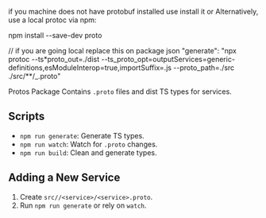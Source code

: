 if you machine does not have protobuf installed use install it or
Alternatively, use a local protoc via npm:

npm install --save-dev proto

// if you are going local replace this on package json
"generate": "npx protoc --ts\*proto_out=./dist --ts_proto_opt=outputServices=generic-definitions,esModuleInterop=true,importSuffix=.js --proto_path=./src ./src/\*\*/\_.proto"

Protos Package
Contains `.proto` files and dist TS types for services.

## Scripts

- `npm run generate`: Generate TS types.
- `npm run watch`: Watch for `.proto` changes.
- `npm run build`: Clean and generate types.

## Adding a New Service

1. Create `src//<service>/<service>.proto`.
2. Run `npm run generate` or rely on `watch`.
